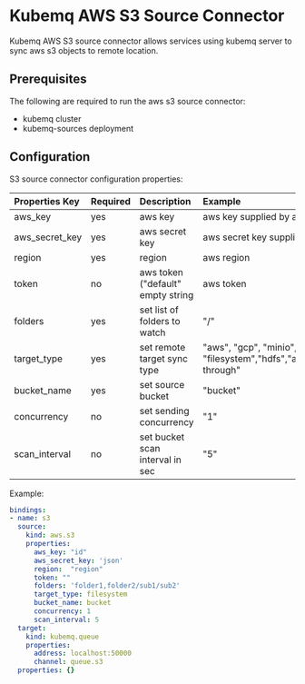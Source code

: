# Kubemq AWS S3 Source Connector

Kubemq AWS S3 source connector allows services using kubemq server to sync aws s3 objects to remote location.

## Prerequisites
The following are required to run the aws s3 source connector:

- kubemq cluster
- kubemq-sources deployment

## Configuration

S3 source connector configuration properties:

| Properties Key    | Required | Description                     | Example                             |
|:------------------|:---------|:--------------------------------|:------------------------------------|
| aws_key        | yes      | aws key                                    | aws key supplied by aws         |
| aws_secret_key | yes      | aws secret key                             | aws secret key supplied by aws  |
| region         | yes      | region                                     | aws region                      |
| token          | no       | aws token ("default" empty string          | aws token                       |
| folders           | yes      | set list of folders to watch    | "/"          |
| target_type       | yes      | set remote target sync type     |"aws", "gcp", "minio", "filesystem","hdfs","azure","pass-through" |
| bucket_name       | yes      | set source bucket               | "bucket"                            |
| concurrency       | no       | set sending concurrency         | "1"                                 |
| scan_interval     | no       | set bucket scan interval in sec | "5"                                 |


Example:

```yaml
bindings:
- name: s3
  source:
    kind: aws.s3
    properties:
      aws_key: "id"
      aws_secret_key: 'json'
      region:  "region"
      token: ""
      folders: 'folder1,folder2/sub1/sub2'
      target_type: filesystem
      bucket_name: bucket
      concurrency: 1
      scan_interval: 5
  target:
    kind: kubemq.queue
    properties:
      address: localhost:50000
      channel: queue.s3
  properties: {}
```
